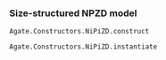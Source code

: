 ### Size-structured NPZD model

```@docs
Agate.Constructors.NiPiZD.construct
```

```@docs
Agate.Constructors.NiPiZD.instantiate
```
